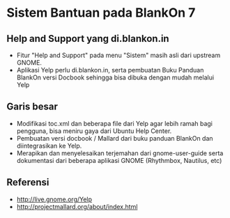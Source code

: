 # Sistem Bantuan pada BlankOn 7

## Help and Support yang di.blankon.in
  + Fitur "Help and Support" pada menu "Sistem" masih asli dari upstream GNOME.
  + Aplikasi Yelp perlu di.blankon.in, serta pembuatan Buku Panduan BlankOn versi Docbook sehingga bisa dibuka dengan mudah melalui Yelp

## Garis besar
  + Modifikasi toc.xml dan beberapa file dari Yelp agar lebih ramah bagi pengguna, bisa meniru gaya dari Ubuntu Help Center.
  + Pembuatan versi docbook / Mallard dari buku panduan BlankOn dan diintegrasikan ke Yelp.
  + Merapikan dan menyelesaikan terjemahan dari gnome-user-guide serta dokumentasi dari beberapa aplikasi GNOME (Rhythmbox, Nautilus, etc)

## Referensi
  +  ​http://live.gnome.org/Yelp
  +  ​http://projectmallard.org/about/index.html


